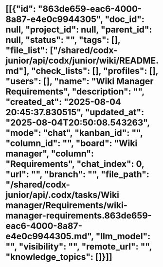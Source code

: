 # [[{"id": "863de659-eac6-4000-8a87-e4e0c9944305", "doc_id": null, "project_id": null, "parent_id": null, "status": "", "tags": [], "file_list": ["/shared/codx-junior/api/codx/junior/wiki/README.md"], "check_lists": [], "profiles": [], "users": [], "name": "Wiki Manager Requirements", "description": "", "created_at": "2025-08-04 20:45:37.830515", "updated_at": "2025-08-04T20:50:08.543263", "mode": "chat", "kanban_id": "", "column_id": "", "board": "Wiki manager", "column": "Requirements", "chat_index": 0, "url": "", "branch": "", "file_path": "/shared/codx-junior/api/.codx/tasks/Wiki manager/Requirements/wiki-manager-requirements.863de659-eac6-4000-8a87-e4e0c9944305.md", "llm_model": "", "visibility": "", "remote_url": "", "knowledge_topics": []}]]